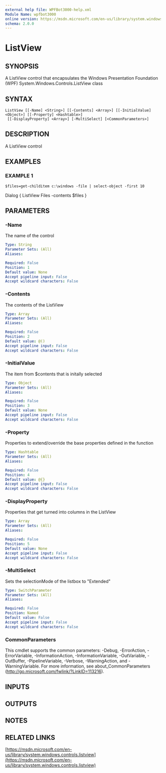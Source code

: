 ```yaml
---
external help file: WPFBot3000-help.xml
Module Name: wpfbot3000
online version: https://msdn.microsoft.com/en-us/library/system.windows.controls.listview
schema: 2.0.0
---
```


# ListView

## SYNOPSIS
A ListView control that encapsulates the Windows Presentation Foundation (WPF) System.Windows.Controls.ListView class

## SYNTAX

```
ListView [[-Name] <String>] [[-Contents] <Array>] [[-InitialValue] <Object>] [[-Property] <Hashtable>]
 [[-DisplayProperty] <Array>] [-MultiSelect] [<CommonParameters>]
```

## DESCRIPTION
A ListView control

## EXAMPLES

### EXAMPLE 1
```
$files=get-childitem c:\windows -file | select-object -first 10
```

Dialog {
    ListView Files -contents $files
}

## PARAMETERS

### -Name
The name of the control

```yaml
Type: String
Parameter Sets: (All)
Aliases:

Required: False
Position: 1
Default value: None
Accept pipeline input: False
Accept wildcard characters: False
```

### -Contents
The contents of the ListView

```yaml
Type: Array
Parameter Sets: (All)
Aliases:

Required: False
Position: 2
Default value: @()
Accept pipeline input: False
Accept wildcard characters: False
```

### -InitialValue
The item from $contents that is initally selected

```yaml
Type: Object
Parameter Sets: (All)
Aliases:

Required: False
Position: 3
Default value: None
Accept pipeline input: False
Accept wildcard characters: False
```

### -Property
Properties to extend/override the base properties defined in the function

```yaml
Type: Hashtable
Parameter Sets: (All)
Aliases:

Required: False
Position: 4
Default value: @{}
Accept pipeline input: False
Accept wildcard characters: False
```

### -DisplayProperty
Properties that get turned into columns in the ListView

```yaml
Type: Array
Parameter Sets: (All)
Aliases:

Required: False
Position: 5
Default value: None
Accept pipeline input: False
Accept wildcard characters: False
```

### -MultiSelect
Sets the selectionMode of the listbox to "Extended"

```yaml
Type: SwitchParameter
Parameter Sets: (All)
Aliases:

Required: False
Position: Named
Default value: False
Accept pipeline input: False
Accept wildcard characters: False
```

### CommonParameters
This cmdlet supports the common parameters: -Debug, -ErrorAction, -ErrorVariable, -InformationAction, -InformationVariable, -OutVariable, -OutBuffer, -PipelineVariable, -Verbose, -WarningAction, and -WarningVariable.
For more information, see about_CommonParameters (http://go.microsoft.com/fwlink/?LinkID=113216).

## INPUTS

## OUTPUTS

## NOTES

## RELATED LINKS

[https://msdn.microsoft.com/en-us/library/system.windows.controls.listview](https://msdn.microsoft.com/en-us/library/system.windows.controls.listview)

